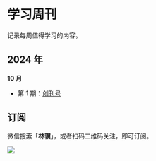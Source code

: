 # 学习周刊

记录每周值得学习的内容。

## 2024 年

**10 月**

- 第 1 期：[创刊号](docs/issue-001.md)

## 订阅

微信搜索「**林骥**」，或者扫码二维码关注，即可订阅。

![](https://cdn.jsdelivr.net/gh/sjhfx/pic@main/img20241019220153.png)
